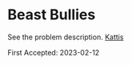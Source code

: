 # Beast Bullies

See the problem description. [Kattis][1]

First Accepted: 2023-02-12

[1]: <https://open.kattis.com/problems/beastbullies> "Problem Webpage"
